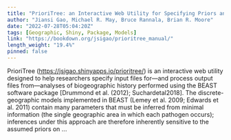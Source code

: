 ```yaml
---
title: "PrioriTree: an Interactive Web Utility for Specifying Priors and Assessing Their Impacts in BEAST Biogeographic Analysis"
author: "Jiansi Gao, Michael R. May, Bruce Rannala, Brian R. Moore"
date: "2022-07-28T05:04:20Z"
tags: [Geographic, Shiny, Package, Models]
link: "https://bookdown.org/jsigao/prioritree_manual/"
length_weight: "19.4%"
pinned: false
---
```


PrioriTree (https://jsigao.shinyapps.io/prioritree/) is an interactive web utility designed to help researchers specify input files for—and process output files from—analyses of biogeographic history performed using the BEAST software package [Drummond et al. (2012); Suchardetal2018].
The discrete-geographic models implemented in BEAST (Lemey et al. 2009; Edwards et al. 2011) contain many parameters that must be inferred from minimal information (the single geographic area in which each pathogen occurs); inferences under this approach are therefore inherently sensitive to the assumed priors on ...
